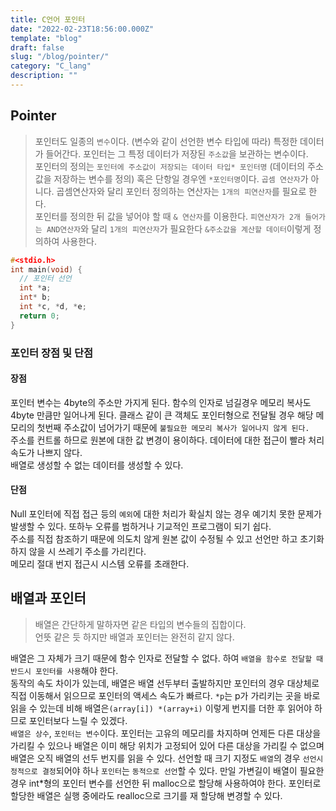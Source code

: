 ```yaml
---
title: C언어 포인터
date: "2022-02-23T18:56:00.000Z"
template: "blog"
draft: false
slug: "/blog/pointer/"
category: "C_lang"
description: ""
---
```


## Pointer
> 포인터도 일종의 `변수`이다. (변수와 같이 선언한 변수 타입에 따라) 특정한 데이터가 들어간다. 포인터는 그 특정 데이터가 저장된 `주소값`을 보관하는 변수이다.   
> 포인터의 정의는 `포인터에 주소값이 저장되는 데이터 타입* 포인터명` (데이터의 주소값을 저장하는 변수를 정의) 혹은 단항일 경우엔 `*포인터명`이다. `곱셈 연산자`가 아니다. 곱셈연산자와 달리 포인터 정의하는 연산자는 `1개의 피연산자`를 필요로 한다.    
> 포인터를 정의한 뒤 값을 넣어야 할 때 `& 연산자`를 이용한다. `피연산자가 2개 들어가는 AND연산자`와 달리 `1개의 피연산자`가 필요한다 `&주소값을 계산할 데이터`이렇게 정의하여 사용한다.
```c
#<stdio.h>
int main(void) {
  // 포인터 선언
  int *a;
  int* b;
  int *c, *d, *e;
  return 0;
}
``` 

### 포인터 장점 및 단점
#### 장점
포인터 변수는 4byte의 주소만 가지게 된다. 함수의 인자로 넘길경우 메모리 복사도 4byte 만큼만 일어나게 된다. 클래스 같이 큰 객체도 포인터형으로 전달될 경우 해당 메모리의 첫번째 주소값이 넘어가기 때문에 `불필요한 메모리 복사가 일어나지 않게 된다.`   
주소를 컨트롤 하므로 원본에 대한 값 변경이 용이하다. 데이터에 대한 접근이 빨라 처리속도가 나쁘지 않다.   
배열로 생성할 수 없는 데이터를 생성할 수 있다.
#### 단점
Null 포인터에 직접 접근 등의 `예외`에 대한 처리가 확실치 않는 경우 예기치 못한 문제가 발생할 수 있다. 또하누 오류를 범하거나 기교적인 프로그램이 되기 쉽다.     
주소를 직접 참조하기 때문에 의도치 않게 원본 값이 수정될 수 있고 선언만 하고 초기화 하지 않을 시 쓰레기 주소를 가리킨다.   
메모리 절대 번지 접근시 시스템 오류를 초래한다.
## 배열과 포인터
>배열은 간단하게 말하자면 같은 타입의 변수들의 집합이다.   
>언뜻 같은 듯 하지만 배열과 포인터는 완전히 같지 않다.

배열은 그 자체가 크기 때문에 함수 인자로 전달할 수 없다. 하여 `배열을 함수로 전달할 때 반드시 포인터를 사용`해야 한다.   
동작의 속도 차이가 있는데, 배열은 배열 선두부터 출발하지만 포인터의 경우 대상체로 직접 이동해서 읽으므로 포인터의 액세스 속도가 빠르다. `*p`는 p가 가리키는 곳을 바로 읽을 수 있는데 비해 배열은`(array[i]) *(array+i)` 이렇게 번지를 더한 후 읽어야 하므로 포인터보다 느릴 수 있겠다.   
`배열은 상수`, `포인터는 변수`이다. 포인터는 고유의 메모리를 차지하며 언제든 다른 대상을 가리킬 수 있으나 배열은 이미 해당 위치가 고정되어 있어 다른 대상을 가리킬 수 없으며 배열은 오직 배열의 선두 번지를 읽을 수 있다. 선언할 때 크기 지정도 `배열`의 경우 `선언시 정적으로 결정`되어야 하나 `포인터`는 `동적으로 선언`할 수 있다. 만일 가변길이 배열이 필요한 경우 int*형의 포인터 변수를 선언한 뒤 malloc으로 할당해 사용하여야 한다. 포인터로 할당한 배열은 실행 중에라도 realloc으로 크기를 재 할당해 변경할 수 있다.